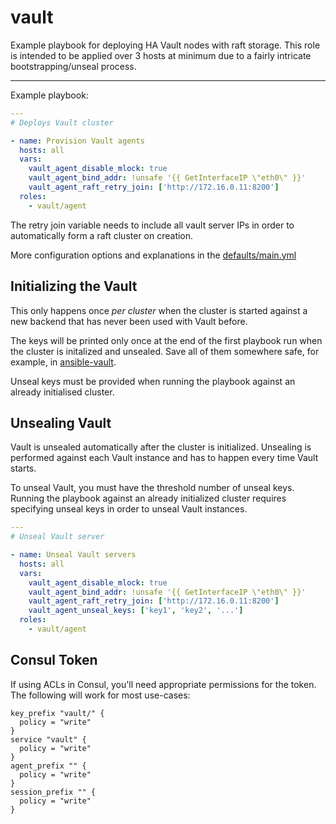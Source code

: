# vault

Example playbook for deploying HA Vault nodes with raft storage. This role is intended to be applied over 3 hosts at minimum due to a fairly intricate bootstrapping/unseal process.

---

Example playbook:

```yml
---
# Deploys Vault cluster

- name: Provision Vault agents
  hosts: all
  vars:
    vault_agent_disable_mlock: true
    vault_agent_bind_addr: !unsafe '{{ GetInterfaceIP \"eth0\" }}'
    vault_agent_raft_retry_join: ['http://172.16.0.11:8200']
  roles:
    - vault/agent
```

The retry join variable needs to include all vault server IPs in order to automatically form a raft cluster on creation.

More configuration options and explanations in the [defaults/main.yml](/vault/defaults/main.yml)

## Initializing the Vault

This only happens once _per cluster_ when the cluster is started against a new backend that has never been used with Vault before.

The keys will be printed only once at the end of the first playbook run when the cluster is initalized and unsealed. Save all of them somewhere safe, for example, in [ansible-vault](https://docs.ansible.com/ansible/latest/user_guide/vault.html).

Unseal keys must be provided when running the playbook against an already initialised cluster.

## Unsealing Vault

Vault is unsealed automatically after the cluster is initialized. Unsealing is performed against each Vault instance and has to happen every time Vault starts.

To unseal Vault, you must have the threshold number of unseal keys. Running the playbook against an already initialized cluster requires specifying unseal keys in order to unseal Vault instances.

```yml
---
# Unseal Vault server

- name: Unseal Vault servers
  hosts: all
  vars:
    vault_agent_disable_mlock: true
    vault_agent_bind_addr: !unsafe '{{ GetInterfaceIP \"eth0\" }}'
    vault_agent_raft_retry_join: ['http://172.16.0.11:8200']
    vault_agent_unseal_keys: ['key1', 'key2', '...']
  roles:
    - vault/agent
```

## Consul Token

If using ACLs in Consul, you'll need appropriate permissions for the token. The following will work for most use-cases:

```hcl
key_prefix "vault/" {
  policy = "write"
}
service "vault" {
  policy = "write"
}
agent_prefix "" {
  policy = "write"
}
session_prefix "" {
  policy = "write"
}
```
